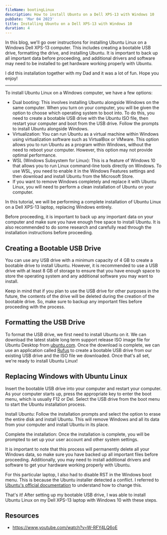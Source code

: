 ```yaml
---
fileName: bootingLinux
description: How to install Ubuntu on a Dell XPS-13 with Windows 10
pubDate: 'Mar 04 2023'
title: Installing Ubuntu on a Dell XPS-13 with Windows 10
duration: 4
---
```


In this blog, we'll go over instructions for installing Ubuntu Linux on a Windows Dell XPS-13 computer. This includes creating a bootable USB drive, formatting the drive, and installing Ubuntu. It is important to back up all important data before proceeding, and additional drivers and software may need to be installed to get hardware working properly with Ubuntu.

I did this installation together with my Dad and it was a lot of fun. Hope you enjoy!

---

To install Ubuntu Linux on a Windows computer, we have a few options:

- Dual booting: This involves installing Ubuntu alongside Windows on the same computer. When you turn on your computer, you will be given the option to choose which operating system to boot into. To do this, you need to create a bootable USB drive with the Ubuntu ISO file, then restart your computer and boot from the USB drive. Follow the prompts to install Ubuntu alongside Windows.
- Virtualization: You can run Ubuntu as a virtual machine within Windows using virtualization software such as VirtualBox or VMware. This option allows you to run Ubuntu as a program within Windows, without the need to reboot your computer. However, this option may not provide optimal performance.
- WSL (Windows Subsystem for Linux): This is a feature of Windows 10 that allows you to run Linux command-line tools directly on Windows. To use WSL, you need to enable it in the Windows Features settings and then download and install Ubuntu from the Microsoft Store.
- If you want to remove Windows completely and replace it with Ubuntu Linux, you will need to perform a clean installation of Ubuntu on your computer.

In this tutorial, we will be performing a complete installation of Ubuntu Linux on a Dell XPS-13 laptop, replacing Windows entirely.

Before proceeding, it is important to back up any important data on your computer and make sure you have enough free space to install Ubuntu. It is also recommended to do some research and carefully read through the installation instructions before proceeding.

## Creating a Bootable USB Drive

You can use any USB drive with a minimum capacity of 4 GB to create a bootable drive to install Ubuntu. However, it is recommended to use a USB drive with at least 8 GB of storage to ensure that you have enough space to store the operating system and any additional software you may want to install.

Keep in mind that if you plan to use the USB drive for other purposes in the future, the contents of the drive will be deleted during the creation of the bootable drive. So, make sure to backup any important files before proceeding with the process.

## Formatting the USB Drive

To format the USB drive, we first need to install Ubuntu on it. We can download the latest stable long term support release ISO image file for Ubuntu Desktop from [ubuntu.com](https://ubuntu.com/). Once the download is complete, we can use an application called [Rufus](https://rufus.ie/en/) to create a bootable USB drive from our existing USB drive and the ISO file we downloaded. Once that's all set, we're ready to install Ubuntu Linux!

## Replacing Windows with Ubuntu Linux

Insert the bootable USB drive into your computer and restart your computer. As your computer starts up, press the appropriate key to enter the boot menu, which is usually F12 or Del. Select the USB drive from the boot menu to start the Ubuntu installation process.

Install Ubuntu: Follow the installation prompts and select the option to erase the entire disk and install Ubuntu. This will remove Windows and all its data from your computer and install Ubuntu in its place.

Complete the installation: Once the installation is complete, you will be prompted to set up your user account and other system settings.

It is important to note that this process will permanently delete all your Windows data, so make sure you have backed up all important files before proceeding. Additionally, you may need to install additional drivers and software to get your hardware working properly with Ubuntu.

For this particular laptop, I also had to disable RST in the Windows boot menu. This is because the Ubuntu installer detected a conflict. I referred to [Ubuntu's official documentation](https://help.ubuntu.com/rst/index.html) to understand how to change this.

That's it! After setting up my bootable USB drive, I was able to install Ubuntu Linux on my Dell XPS-13 laptop with Windows 10 with these steps.

## Resources

- https://www.youtube.com/watch?v=W-RFY4LQ6oE